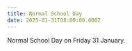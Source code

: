 ```yaml
---
title: Normal School Day
date: 2025-01-31T08:00:00.000Z
---
```

Normal School Day on Friday 31 January.
